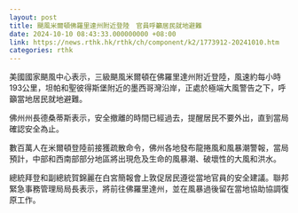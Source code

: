 ```yaml
---
layout: post
title: 颶風米爾頓佛羅里達州附近登陸　官員呼籲居民就地避難
date: 2024-10-10 08:43:33.000000000 +08:00
link: https://news.rthk.hk/rthk/ch/component/k2/1773912-20241010.htm
categories: rthk
---
```


美國國家颶風中心表示，三級颶風米爾頓在佛羅里達州附近登陸，風速約每小時193公里，坦帕和聖彼得斯堡附近的墨西哥灣沿岸，正處於極端大風警告之下，呼籲當地居民就地避難。

佛州州長德桑蒂斯表示，安全撤離的時間已經過去，提醒居民不要外出，直到當局確認安全為止。

數百萬人在米爾頓登陸前接獲疏散命令，佛州各地發布龍捲風和風暴潮警報，當局預計，中部和西南部部分地區將出現危及生命的風暴潮、破壞性的大風和洪水。

總統拜登和副總統賀錦麗在白宮簡報會上敦促居民遵從當地官員的安全建議。聯邦緊急事務管理局局長表示，將前往佛羅里達州，並在風暴過後留在當地協助協調復原工作。
